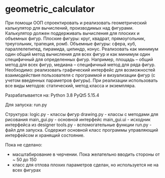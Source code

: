 # geometric_calculator

При помощи ООП спроектировать и реализовать геометрический калькулятор
для вычислений, производимых над фигурами. Калькулятор должен поддерживать вычисления для плоских и объемных фигур.
Плоские фигуры: круг, квадрат, прямоугольник, треугольник, трапеция, ромб.
Объемные фигуры: сфера, куб, параллелепипед, пирамида, цилиндр, конус.
Реализовать как минимум один общий метод вычисления для всех фигур и как минимум один специфичный для определенных фигур. 
Например, площадь – общий метод для всех фигур, медиана – специфичный метод для ряда фигур.
Необходимо: реализовать графический интерфейс для возможностей взаимодействия пользователя с программой и визуализации 
фигур (с учетом введенных параметров фигуры).
При реализации использовать все виды методов: статический, метод класса и экземпляра.

Разрабатывается на:
Python 3.8
PyQt5 5.15.4

Для запуска:
run.py

Структура:
logic.py - классы фигур
drawing.py - классы с методами для рисования
main_gui.py - основной интерфейс
main_gui.ui - исходник интерфейса из designer
tools.py - вспомогательные функции
run.py - файл для запуска. Содержит основной класс программы управляющий интерфейсом и хранящий состояние.

Пока не сделано:
- масштабирование в черчении. Пока желательно вводить стороны от ~ 50 до 150
- класс для отлова плохих параметров сделан, но используется не на всех фигурах  
